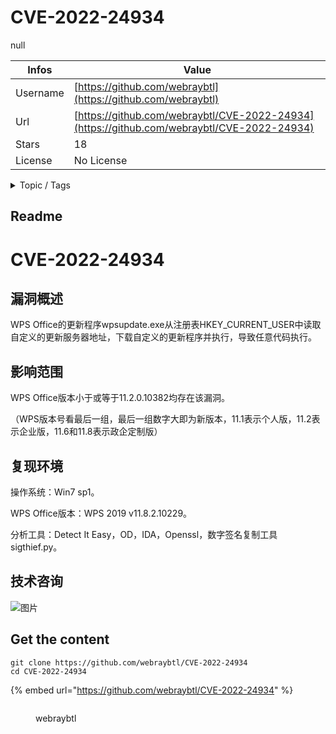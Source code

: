 # CVE-2022-24934

null

| Infos    | Value                                                              |
| -------- | -------------------------------------------------------------------|
| Username | [https://github.com/webraybtl](https://github.com/webraybtl) |
| Url      | [https://github.com/webraybtl/CVE-2022-24934](https://github.com/webraybtl/CVE-2022-24934)                                               |
| Stars    | 18                                                          |
| License  | No License                                                        |

<details>

<summary>Topic / Tags</summary>



</details>

## Readme

# CVE-2022-24934


## 漏洞概述

WPS Office的更新程序wpsupdate.exe从注册表HKEY_CURRENT_USER中读取自定义的更新服务器地址，下载自定义的更新程序并执行，导致任意代码执行。

## 影响范围

WPS Office版本小于或等于11.2.0.10382均存在该漏洞。

（WPS版本号看最后一组，最后一组数字大即为新版本，11.1表示个人版，11.2表示企业版，11.6和11.8表示政企定制版）

## 复现环境

操作系统：Win7 sp1。

WPS Office版本：WPS 2019 v11.8.2.10229。

分析工具：Detect It Easy，OD，IDA，Openssl，数字签名复制工具sigthief.py。

## 技术咨询
![图片](http://r9jxr6lcn.hn-bkt.clouddn.com/qrcode_for_gh_9e53931bba71_344.jpg)



## Get the content

```
git clone https://github.com/webraybtl/CVE-2022-24934
cd CVE-2022-24934
```

{% embed url="https://github.com/webraybtl/CVE-2022-24934" %}

<figure><img src="https://avatars.githubusercontent.com/u/95903558?v=4" alt=""><figcaption><p>webraybtl</p></figcaption></figure>

